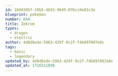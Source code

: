 ```yaml
---
id: 1840395f-19b5-4b55-9645-07bcc0e83c3e
blueprint: pokemon
number: 644
title: Zekrom
types:
  - dragon
  - electric
author: 4d8d6ede-5963-429f-9c2f-74b897007e0c
tags:
  - basic
  - legendary
updated_by: 4d8d6ede-5963-429f-9c2f-74b897007e0c
updated_at: 1716511898
---
```

